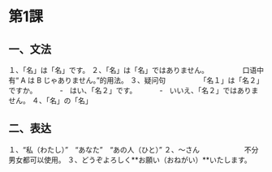 第1課
=======

## 一、文法

１、「名」は「名」です。
２、「名」は「名」ではありません。　　　
　　口语中有“ A は B じゃありません。”的用法。
３、疑问句　　　
　　「名１」は「名２」ですか。
　　　‐　はい、「名２」です。
　　　‐　いいえ、「名２」ではありません。
４、「名」の「名」

## 二、表达

１、“私（わたし）”　“あなた”　“あの人（ひと）”
２、～さん　　　
　　　不分男女都可以使用。
３、どうぞよろしく**お願い（おねがい）**いたします。


